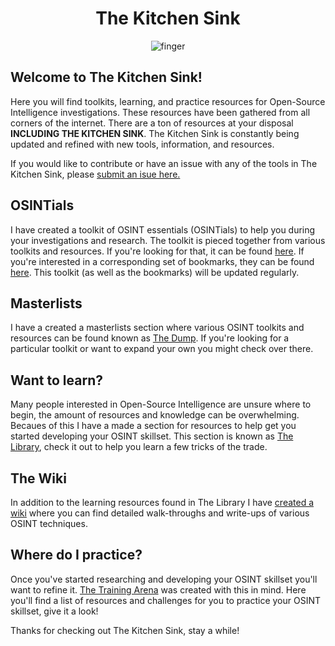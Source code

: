 <div align="center">
  
# The Kitchen Sink
![finger](https://github.com/user-attachments/assets/a8e77d5b-a889-4fc7-a475-6938b88102f8)

</div>

## Welcome to The Kitchen Sink!
Here you will find toolkits, learning, and practice resources for Open-Source Intelligence investigations. These resources have been gathered from all corners of the internet. There are a ton of resources at your disposal **INCLUDING THE KITCHEN SINK**. The Kitchen Sink is constantly being updated and refined with new tools, information, and resources.

If you would like to contribute or have an issue with any of the tools in The Kitchen Sink, please [submit an isue here.](https://github.com/OSINTI4L/The-Kitchen-Sink/issues)

## OSINTials
I have created a toolkit of OSINT essentials (OSINTials) to help you during your investigations and research. The toolkit is pieced together from various toolkits and resources. If you're looking for that, it can be found [here](https://github.com/OSINTI4L/The-Kitchen-Sink/blob/main/OSINTials.md). If you're interested in a corresponding set of bookmarks, they can be found [here](https://github.com/OSINTI4L/The-Kitchen-Sink/blob/main/Bookmarks/OSINTialBookmarks.html). This toolkit (as well as the bookmarks) will be updated regularly.

## Masterlists
I have a created a masterlists section where various OSINT toolkits and resources can be found known as [The Dump](https://github.com/OSINTI4L/The-Kitchen-Sink/blob/main/Masterlists.md). If you're looking for a particular toolkit or want to expand your own you might check over there.

## Want to learn?
Many people interested in Open-Source Intelligence are unsure where to begin, the amount of resources and knowledge can be overwhelming. Becaues of this I have a made a section for resources to help get you started developing your OSINT skillset. This section is known as [The Library](https://github.com/OSINTI4L/The-Kitchen-Sink/blob/main/Learn.md), check it out to help you learn a few tricks of the trade.

## The Wiki
In addition to the learning resources found in The Library I have [created a wiki](https://github.com/OSINTI4L/The-Kitchen-Sink/wiki) where you can find detailed walk-throughs and write-ups of various OSINT techniques.

## Where do I practice?
Once you've started researching and developing your OSINT skillset you'll want to refine it. [The Training Arena](https://github.com/OSINTI4L/The-Kitchen-Sink/blob/main/Practice.md) was created with this in mind. Here you'll find a list of resources and challenges for you to practice your OSINT skillset, give it a look!

Thanks for checking out The Kitchen Sink, stay a while!
